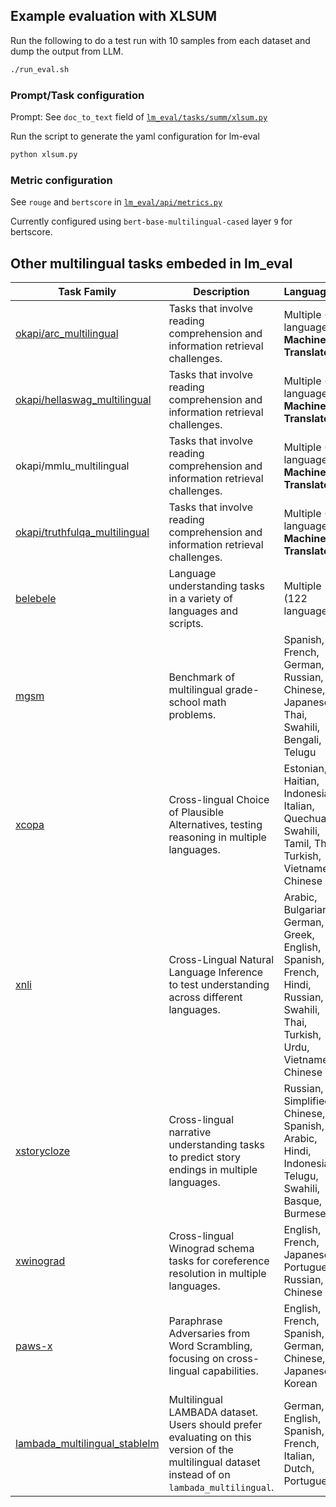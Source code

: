 ## Example evaluation with XLSUM
Run the following to do a test run with 10 samples from each dataset and dump the output from LLM.
```bash
./run_eval.sh
```

### Prompt/Task configuration
Prompt: See `doc_to_text` field of [`lm_eval/tasks/summ/xlsum.py`](lm_eval/tasks/summ/xlsum.py)

Run the script to generate the yaml configuration for lm-eval
```bash
python xlsum.py
```

### Metric configuration
See `rouge` and `bertscore` in [`lm_eval/api/metrics.py`](lm_eval/api/metrics.py)

Currently configured using `bert-base-multilingual-cased` layer `9` for bertscore.

## Other multilingual tasks embeded in lm_eval

| Task Family | Description | Language(s) |
|-------------|-------------|-------------|
| [okapi/arc_multilingual](lm_eval/tasks/okapi/arc_multilingual/README.md) | Tasks that involve reading comprehension and information retrieval challenges. | Multiple (31 languages) **Machine Translated.** |
| [okapi/hellaswag_multilingual](lm_eval/tasks/okapi/hellaswag_multilingual/README.md) | Tasks that involve reading comprehension and information retrieval challenges. | Multiple (30 languages) **Machine Translated.** |
| okapi/mmlu_multilingual | Tasks that involve reading comprehension and information retrieval challenges. | Multiple (34 languages) **Machine Translated.** |
| [okapi/truthfulqa_multilingual](lm_eval/tasks/okapi/truthfulqa_multilingual/README.md) | Tasks that involve reading comprehension and information retrieval challenges. | Multiple (31 languages) **Machine Translated.** |
| [belebele](lm_eval/tasks/belebele/README.md) | Language understanding tasks in a variety of languages and scripts. | Multiple (122 languages) |
| [mgsm](lm_eval/tasks/mgsm/README.md) | Benchmark of multilingual grade-school math problems. | Spanish, French, German, Russian, Chinese, Japanese, Thai, Swahili, Bengali, Telugu |
| [xcopa](xcopa/README.md) | Cross-lingual Choice of Plausible Alternatives, testing reasoning in multiple languages. | Estonian, Haitian, Indonesian, Italian, Quechua, Swahili, Tamil, Thai, Turkish, Vietnamese, Chinese |
| [xnli](lm_eval/tasks/xnli/README.md) | Cross-Lingual Natural Language Inference to test understanding across different languages. | Arabic, Bulgarian, German, Greek, English, Spanish, French, Hindi, Russian, Swahili, Thai, Turkish, Urdu, Vietnamese, Chinese |
| [xstorycloze](lm_eval/tasks/xstorycloze/README.md) | Cross-lingual narrative understanding tasks to predict story endings in multiple languages. | Russian, Simplified Chinese, Spanish, Arabic, Hindi, Indonesian, Telugu, Swahili, Basque, Burmese |
| [xwinograd](lm_eval/tasks/xwinograd/README.md) | Cross-lingual Winograd schema tasks for coreference resolution in multiple languages. | English, French, Japanese, Portuguese, Russian, Chinese |
| [paws-x](paws-x/README.md) | Paraphrase Adversaries from Word Scrambling, focusing on cross-lingual capabilities. | English, French, Spanish, German, Chinese, Japanese, Korean |
| [lambada_multilingual_stablelm](lambada_multilingual_stablelm/README.md) | Multilingual LAMBADA dataset. Users should prefer evaluating on this version of the multilingual dataset instead of on `lambada_multilingual`. | German, English, Spanish, French, Italian, Dutch, Portuguese |